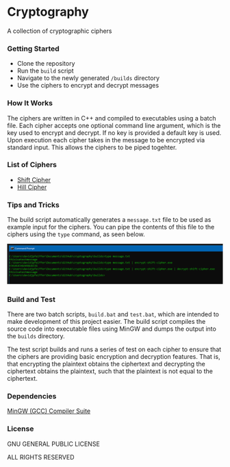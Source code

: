 # Cryptography

A collection of cryptographic ciphers

### Getting Started

 - Clone the repository
 - Run the `build` script
 - Navigate to the newly generated `/builds` directory
 - Use the ciphers to encrypt and decrypt messages
 
 ### How It Works

The ciphers are written in C++ and compiled to executables using a batch file. Each cipher accepts one optional command line argument, which is the key used to encrypt and decrypt. If no key is provided a default key is used. Upon execution each cipher takes in the message to be encrypted via standard input. This allows the ciphers to be piped togehter.

 ### List of Ciphers
 
 - [Shift Cipher](https://en.wikipedia.org/wiki/Caesar_cipher)
 - [Hill Cipher](https://en.wikipedia.org/wiki/Hill_cipher)

### Tips and Tricks

The build script automatically generates a `message.txt` file to be used as example input for the ciphers. You can pipe the contents of this file to the ciphers using the `type` command, as seen below.

![pipe example](https://github.com/davidjpfeiffer/cryptography/blob/master/resources/pipe-example.png)

### Build and Test

There are two batch scripts, `build.bat` and `test.bat`, which are intended to make development of this project easier. The build script compiles the source code into executable files using MinGW and dumps the output into the `builds` directory.

The test script builds and runs a series of test on each cipher to ensure that the ciphers are providing basic encryption and decryption features. That is, that encrypting the plaintext obtains the ciphertext and decrypting the ciphertext obtains the plaintext, such that the plaintext is not equal to the ciphertext.

### Dependencies

[MinGW (GCC) Compiler Suite](http://www.mingw.org/wiki/InstallationHOWTOforMinGW)

### License

GNU GENERAL PUBLIC LICENSE

ALL RIGHTS RESERVED
